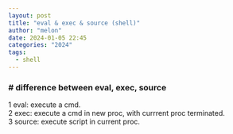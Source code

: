 ```yaml
---
layout: post
title: "eval & exec & source (shell)"
author: "melon"
date: 2024-01-05 22:45
categories: "2024"
tags:
  - shell
---
```


### # difference between eval, exec, source
1 eval: execute a cmd.  
2 exec: execute a cmd in new proc, with currrent proc terminated.  
3 source: execute script in current proc.
